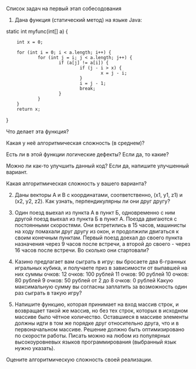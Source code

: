 
Список задач на первый этап собесодования

1. Дана функция (статический метод) на языке Java:

static int myfunc(int[] a) {

        int x = 0;

        for (int i = 0; i < a.length; i++) {
                for (int j = i; j < a.length; j++) {
                        if (a[j] != a[i]) {
                                if (j - i > x) {
                                        x = j - i;
                                }
                                i = j - 1;
                                break;
                        }
                }
        }
        return x;
}

Что делает эта функция?

Какая у неё алгоритмическая сложность (в среднем)?

Есть ли в этой функции логические дефекты? Если да, то какие?

Можно ли как-то улучшить данный код? Если да, напишите улучшенный вариант.

Какая алгоритмическая сложность у вашего варианта?


2. Даны векторы A и B с координатами, соответственно, (x1, y1, z1) и (x2, y2, z2). Как узнать, перпендикулярны ли они друг другу?


3. Один поезд выехал из пункта А в пункт Б, одновременно с ним другой поезд выехал из пункта Б в пункт А.
Поезда двигаются с постоянными скоростями. Они встретились в 15 часов, машинисты на ходу помахали друг другу из
окон, и продолжили двигаться к своим конечным пунктам.
Первый поезд доехал до своего пункта назначения через 9 часов после встречи, а второй до своего - через 16 часов после встречи.
Во сколько они стартовали?


4. Казино предлагает вам сыграть в игру: вы бросаете два 6-гранных игральных кубика,
и получаете приз в зависимости от выпавшей на них суммы очков:
12 очков: 100 рублей
11 очков: 90 рублей
10 очков: 80 рублей
9 очков: 50 рублей
от 2 до 8 очков: 0 рублей
Какую максимальную сумму вы согласны заплатить за возможность один раз сыграть в такую игру?


5. Напишите функцию, которая принимает на вход массив строк, и возвращает такой же массив,
но без тех строк, которых в исходном массиве было чётное количество.
Оставшиеся в массиве элементы должны идти в том же порядке друг относительно друга, что и в первоначальном массиве.
Решение должно быть оптимизировано по скорости работы.
Писать можно на любом из популярных высокоуровневых языков программирования (выбранный язык нужно указать).

Оцените алгоритмическую сложность своей реализации.
